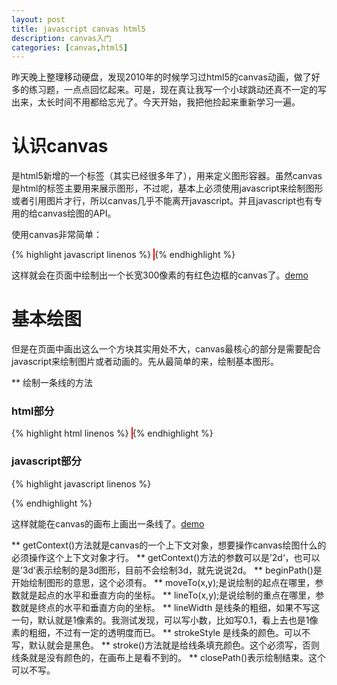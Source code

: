 ```yaml
---
layout: post
title: javascript canvas html5
description: canvas入门
categories: [canvas,html5]
---
```

昨天晚上整理移动硬盘，发现2010年的时候学习过html5的canvas动画，做了好多的练习题，一点点回忆起来。可是，现在真让我写一个小球跳动还真不一定的写出来，太长时间不用都给忘光了。今天开始，我把他捡起来重新学习一遍。

# 认识canvas

<canvas>是html5新增的一个标签（其实已经很多年了），用来定义图形容器。虽然canvas是html的标签主要用来展示图形，不过呢，基本上必须使用javascript来绘制图形或者引用图片才行，所以canvas几乎不能离开javascript。并且javascript也有专用的给canvas绘图的API。

使用canvas非常简单：

{% highlight javascript linenos %}
<canvas width='300' height='300px' style='border: 1px solid red;'></canvas>
{% endhighlight %}

这样就会在页面中绘制出一个长宽300像素的有红色边框的canvas了。[demo](http://woaixiangbao.github.io/demo/20160825/canvas-demo1.html)

# 基本绘图

但是在页面中画出这么一个方块其实用处不大，canvas最核心的部分是需要配合javascript来绘制图片或者动画的。先从最简单的来，绘制基本图形。

** 绘制一条线的方法
### html部分
{% highlight html linenos %}
<canvas id='canvas' width='300' height='300px' style='border: 1px solid red;'></canvas>
{% endhighlight %}
### javascript部分
{% highlight javascript linenos %}
<script>
    <script>
        var canvas = document.querySelector('#canvas');
        if(canvas.getContext){
           var ctx = canvas.getContext('2d');
        }
        ctx.beginPath();
        ctx.moveTo(20,20);
        ctx.lineTo(50,50);
        ctx.lineWidth = 1;
        ctx.strokeStyle = 'red';
        ctx.stroke();
        ctx.closePath();
    </script>
</script>
{% endhighlight %}

这样就能在canvas的画布上画出一条线了。[demo](http://woaixiangbao.github.io/demo/20160825/canvas-demo2.html)

** getContext()方法就是canvas的一个上下文对象，想要操作canvas绘图什么的必须操作这个上下文对象才行。
** getContext()方法的参数可以是’2d‘，也可以是’3d‘表示绘制的是3d图形，目前不会绘制3d，就先说说2d。
** beginPath()是开始绘制图形的意思，这个必须有。
** moveTo(x,y);是说绘制的起点在哪里，参数就是起点的水平和垂直方向的坐标。
** lineTo(x,y);是说绘制的重点在哪里，参数就是终点的水平和垂直方向的坐标。
** lineWidth 是线条的粗细，如果不写这一句，默认就是1像素的。我测试发现，可以写小数，比如写0.1，看上去也是1像素的粗细，不过有一定的透明度而已。
** strokeStyle 是线条的颜色。可以不写，默认就会是黑色。
** stroke()方法就是给线条填充颜色。这个必须写，否则线条就是没有颜色的，在画布上是看不到的。
** closePath()表示绘制结束。这个可以不写。


